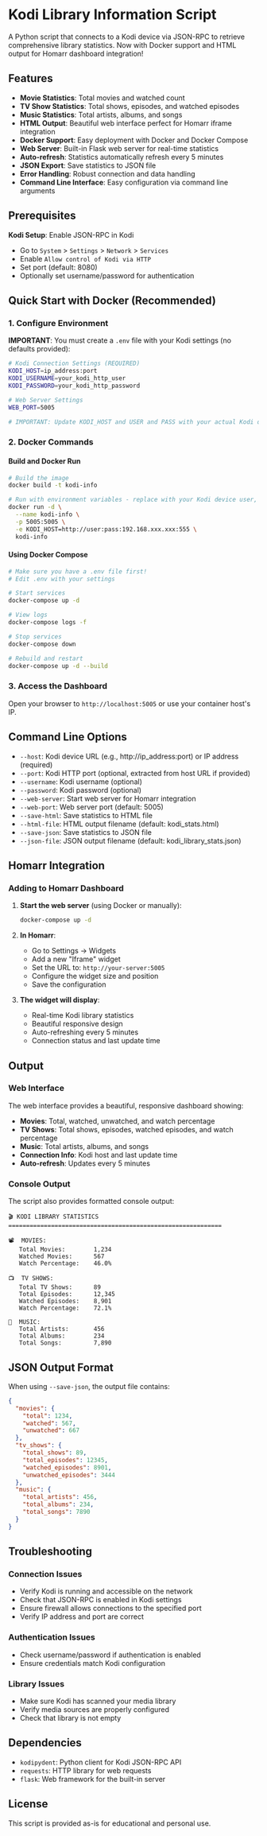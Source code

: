 # Kodi Library Information Script

A Python script that connects to a Kodi device via JSON-RPC to retrieve comprehensive library statistics. Now with Docker support and HTML output for Homarr dashboard integration!

## Features

- **Movie Statistics**: Total movies and watched count
- **TV Show Statistics**: Total shows, episodes, and watched episodes
- **Music Statistics**: Total artists, albums, and songs
- **HTML Output**: Beautiful web interface perfect for Homarr iframe integration
- **Docker Support**: Easy deployment with Docker and Docker Compose
- **Web Server**: Built-in Flask web server for real-time statistics
- **Auto-refresh**: Statistics automatically refresh every 5 minutes
- **JSON Export**: Save statistics to JSON file
- **Error Handling**: Robust connection and data handling
- **Command Line Interface**: Easy configuration via command line arguments

## Prerequisites

 **Kodi Setup**: Enable JSON-RPC in Kodi
   - Go to `System` > `Settings` > `Network` > `Services`
   - Enable `Allow control of Kodi via HTTP`
   - Set port (default: 8080)
   - Optionally set username/password for authentication


## Quick Start with Docker (Recommended)

### 1. Configure Environment
**IMPORTANT**: You must create a `.env` file with your Kodi settings (no defaults provided):

```bash
# Kodi Connection Settings (REQUIRED)
KODI_HOST=ip_address:port
KODI_USERNAME=your_kodi_http_user
KODI_PASSWORD=your_kodi_http_password

# Web Server Settings
WEB_PORT=5005

# IMPORTANT: Update KODI_HOST and USER and PASS with your actual Kodi device URL
```


### 2. Docker Commands

#### Build and Docker Run
```bash
# Build the image
docker build -t kodi-info

# Run with environment variables - replace with your Kodi device user, password, IP and port.
docker run -d \
  --name kodi-info \
  -p 5005:5005 \
  -e KODI_HOST=http://user:pass:192.168.xxx.xxx:555 \
  kodi-info
```

#### Using Docker Compose
```bash
# Make sure you have a .env file first!
# Edit .env with your settings

# Start services
docker-compose up -d

# View logs
docker-compose logs -f

# Stop services
docker-compose down

# Rebuild and restart
docker-compose up -d --build
```

### 3. Access the Dashboard
Open your browser to `http://localhost:5005` or use your container host's IP. 

## Command Line Options

- `--host`: Kodi device URL (e.g., http://ip_address:port) or IP address (required)
- `--port`: Kodi HTTP port (optional, extracted from host URL if provided)
- `--username`: Kodi username (optional)
- `--password`: Kodi password (optional)
- `--web-server`: Start web server for Homarr integration
- `--web-port`: Web server port (default: 5005)
- `--save-html`: Save statistics to HTML file
- `--html-file`: HTML output filename (default: kodi_stats.html)
- `--save-json`: Save statistics to JSON file
- `--json-file`: JSON output filename (default: kodi_library_stats.json)

## Homarr Integration

### Adding to Homarr Dashboard

1. **Start the web server** (using Docker or manually):
   ```bash
   docker-compose up -d
   ```

2. **In Homarr**:
   - Go to Settings → Widgets
   - Add a new "Iframe" widget
   - Set the URL to: `http://your-server:5005`
   - Configure the widget size and position
   - Save the configuration

3. **The widget will display**:
   - Real-time Kodi library statistics
   - Beautiful responsive design
   - Auto-refreshing every 5 minutes
   - Connection status and last update time

## Output

### Web Interface
The web interface provides a beautiful, responsive dashboard showing:

- **Movies**: Total, watched, unwatched, and watch percentage
- **TV Shows**: Total shows, episodes, watched episodes, and watch percentage  
- **Music**: Total artists, albums, and songs
- **Connection Info**: Kodi host and last update time
- **Auto-refresh**: Updates every 5 minutes

### Console Output
The script also provides formatted console output:

```
🎬 KODI LIBRARY STATISTICS
============================================================

📽️  MOVIES:
   Total Movies:        1,234
   Watched Movies:      567
   Watch Percentage:    46.0%

📺  TV SHOWS:
   Total TV Shows:      89
   Total Episodes:      12,345
   Watched Episodes:    8,901
   Watch Percentage:    72.1%

🎵  MUSIC:
   Total Artists:       456
   Total Albums:        234
   Total Songs:         7,890
```

## JSON Output Format

When using `--save-json`, the output file contains:

```json
{
  "movies": {
    "total": 1234,
    "watched": 567,
    "unwatched": 667
  },
  "tv_shows": {
    "total_shows": 89,
    "total_episodes": 12345,
    "watched_episodes": 8901,
    "unwatched_episodes": 3444
  },
  "music": {
    "total_artists": 456,
    "total_albums": 234,
    "total_songs": 7890
  }
}
```

## Troubleshooting

### Connection Issues
- Verify Kodi is running and accessible on the network
- Check that JSON-RPC is enabled in Kodi settings
- Ensure firewall allows connections to the specified port
- Verify IP address and port are correct

### Authentication Issues
- Check username/password if authentication is enabled
- Ensure credentials match Kodi configuration

### Library Issues
- Make sure Kodi has scanned your media library
- Verify media sources are properly configured
- Check that library is not empty

## Dependencies

- `kodipydent`: Python client for Kodi JSON-RPC API
- `requests`: HTTP library for web requests
- `flask`: Web framework for the built-in server

## License

This script is provided as-is for educational and personal use.







